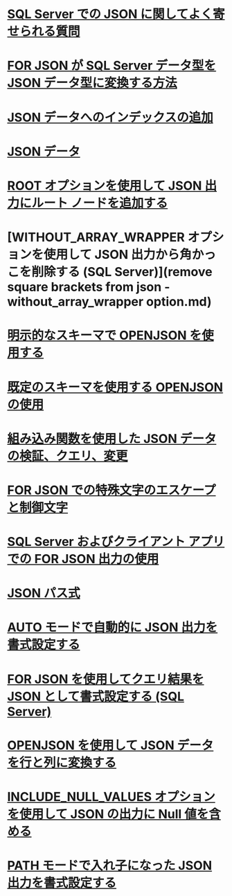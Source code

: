 # [SQL Server での JSON に関してよく寄せられる質問](solve-common-issues-with-json-in-sql-server.md)
# [FOR JSON が SQL Server データ型を JSON データ型に変換する方法](how-for-json-converts-sql-server-data-types-to-json-data-types-sql-server.md)
# [JSON データへのインデックスの追加](index-json-data.md)
# [JSON データ](json-data-sql-server.md)
# [ROOT オプションを使用して JSON 出力にルート ノードを追加する](add-a-root-node-to-json-output-with-the-root-option-sql-server.md)
# [WITHOUT_ARRAY_WRAPPER オプションを使用して JSON 出力から角かっこを削除する (SQL Server)](remove square brackets from json - without_array_wrapper option.md)
# [明示的なスキーマで OPENJSON を使用する](use-openjson-with-an-explicit-schema-sql-server.md)
# [既定のスキーマを使用する OPENJSON の使用](use-openjson-with-the-default-schema-sql-server.md)
# [組み込み関数を使用した JSON データの検証、クエリ、変更](validate-query-and-change-json-data-with-built-in-functions-sql-server.md)
# [FOR JSON での特殊文字のエスケープと制御文字](how-for-json-escapes-special-characters-and-control-characters-sql-server.md)
# [SQL Server およびクライアント アプリでの FOR JSON 出力の使用](use-for-json-output-in-sql-server-and-in-client-apps-sql-server.md)
# [JSON パス式](json-path-expressions-sql-server.md)
# [AUTO モードで自動的に JSON 出力を書式設定する](format-json-output-automatically-with-auto-mode-sql-server.md)
# [FOR JSON を使用してクエリ結果を JSON として書式設定する (SQL Server)](format-query-results-as-json-with-for-json-sql-server.md)
# [OPENJSON を使用して JSON データを行と列に変換する](convert-json-data-to-rows-and-columns-with-openjson-sql-server.md)
# [INCLUDE_NULL_VALUES オプションを使用して JSON の出力に Null 値を含める](include-null-values-in-json-include-null-values-option.md)
# [PATH モードで入れ子になった JSON 出力を書式設定する](format-nested-json-output-with-path-mode-sql-server.md)
